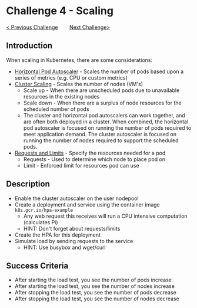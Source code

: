 # Challenge 4 - Scaling

[< Previous Challenge](./03-resiliency.md)&nbsp;&nbsp;&nbsp;&nbsp;&nbsp;&nbsp;&nbsp;&nbsp;[Next Challenge>](./05-gitops.md)

## Introduction

When scaling in Kubernetes, there are some considerations:

* [Horizontal Pod Autoscaler](https://kubernetes.io/docs/tasks/run-application/horizontal-pod-autoscale/) - Scales the number of pods based upon a series of metrics (e.g. CPU or custom metrics)
* [Cluster Scaling](https://docs.microsoft.com/en-us/azure/aks/cluster-autoscaler) - Scales the number of nodes (VM's)
  * Scale up - When there are unscheduled pods due to unavailable resources in the existing nodes
  * Scale down - When there are a surplus of node resources for the scheduled number of pods
  * The cluster and horizontal pod autoscalers can work together, and are often both deployed in a cluster. When combined, the horizontal pod autoscaler is focused on running the number of pods required to meet application demand. The cluster autoscaler is focused on running the number of nodes required to support the scheduled pods.
* [Requests and Limits](https://kubernetes.io/docs/concepts/configuration/manage-resources-containers/) - Specify the resources needed for a pod
    * Requests - Used to determine which node to place pod on
    * Limit - Enforced limit for resources pod can use

## Description

- Enable the cluster autoscaler on the user nodepool
- Create a deployment and service using the container image `k8s.gcr.io/hpa-example`
    - Any web request this receives will run a CPU intensive computation (calculates Pi)
    - HINT: Don't forget about requests/limits
- Create the HPA for this deployment
- Simulate load by sending requests to the service
    - HINT:  Use busybox and wget/curl

## Success Criteria

- After starting the load test, you see the number of pods increase
- After starting the load test, you see the number of nodes increase
- After stopping the load test, you see the number of pods decrease
- After stopping the load test, you see the number of nodes decrease
